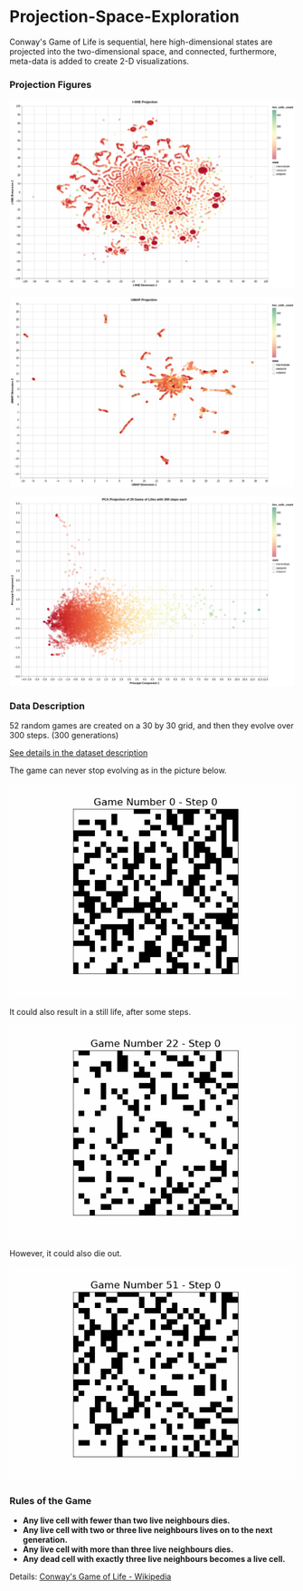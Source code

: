 # Projection-Space-Exploration
Conway's Game of Life is sequential, here high-dimensional states are projected into the two-dimensional space, and connected, furthermore, meta-data is added to create 2-D visualizations.

### Projection Figures
![t-SNE](https://github.com/matgege/Projection-Space-Exploration/blob/creation/projection_figures/t-SNE.png)

![UMAP](https://github.com/matgege/Projection-Space-Exploration/blob/creation/projection_figures/UMAP.png)

![PCA](https://github.com/matgege/Projection-Space-Exploration/blob/creation/projection_figures/PCA.png)

### Data Description
52 random games are created on a 30 by 30 grid, and then they evolve over 300 steps. (300 generations)

[See details in the dataset description](https://github.com/matgege/Projection-Space-Exploration/blob/creation/Dataset%20description.pdf)

The game can never stop evolving as in the picture below.

![Game_0](/game_gifs/game_0.gif)

It could also result in a still life, after some steps.

![Game_22](/game_gifs/game_22.gif)

However, it could also die out.

![Game_51](/game_gifs/game_51.gif)

### Rules of the Game
- **Any live cell with fewer than two live neighbours dies.**
- **Any live cell with two or three live neighbours lives on to the next generation.**
- **Any live cell with more than three live neighbours dies.**
- **Any dead cell with exactly three live neighbours becomes a live cell.**

Details: [Conway's Game of Life - Wikipedia](https://en.wikipedia.org/wiki/Conway%27s_Game_of_Life)
